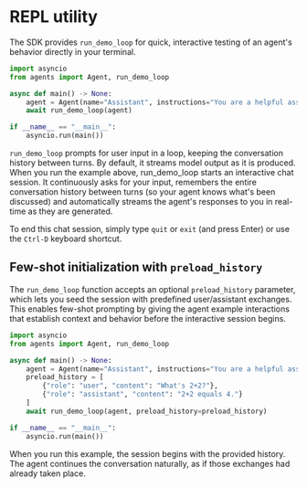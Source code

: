 # REPL utility

The SDK provides `run_demo_loop` for quick, interactive testing of an agent's behavior directly in your terminal.


```python
import asyncio
from agents import Agent, run_demo_loop

async def main() -> None:
    agent = Agent(name="Assistant", instructions="You are a helpful assistant.")
    await run_demo_loop(agent)

if __name__ == "__main__":
    asyncio.run(main())
```

`run_demo_loop` prompts for user input in a loop, keeping the conversation history between turns. By default, it streams model output as it is produced. When you run the example above, run_demo_loop starts an interactive chat session. It continuously asks for your input, remembers the entire conversation history between turns (so your agent knows what's been discussed) and automatically streams the agent's responses to you in real-time as they are generated.

To end this chat session, simply type `quit` or `exit` (and press Enter) or use the `Ctrl-D` keyboard shortcut.


## Few-shot initialization with `preload_history`

The `run_demo_loop` function accepts an optional `preload_history` parameter, which lets you seed the session with predefined user/assistant exchanges.  
This enables few-shot prompting by giving the agent example interactions that establish context and behavior before the interactive session begins.

```python
import asyncio
from agents import Agent, run_demo_loop

async def main() -> None:
    agent = Agent(name="Assistant", instructions="You are a helpful assistant.")
    preload_history = [
        {"role": "user", "content": "What's 2+2?"},
        {"role": "assistant", "content": "2+2 equals 4."}
    ]
    await run_demo_loop(agent, preload_history=preload_history)

if __name__ == "__main__":
    asyncio.run(main())

```

When you run this example, the session begins with the provided history.
The agent continues the conversation naturally, as if those exchanges had already taken place.